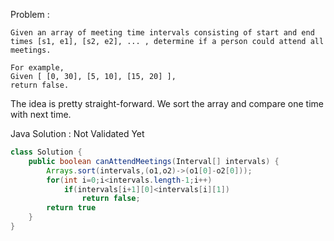 
Problem :

```
Given an array of meeting time intervals consisting of start and end times [s1, e1], [s2, e2], ... , determine if a person could attend all meetings.

For example,
Given [ [0, 30], [5, 10], [15, 20] ],
return false.
```

The idea is pretty straight-forward. We sort the array and 
compare one time with next time.

Java Solution : Not Validated Yet

```java
class Solution {
    public boolean canAttendMeetings(Interval[] intervals) {
        Arrays.sort(intervals,(o1,o2)->(o1[0]-o2[0]));
        for(int i=0;i<intervals.length-1;i++)
            if(intervals[i+1][0]<intervals[i][1])
                return false;
        return true
    }
}

```